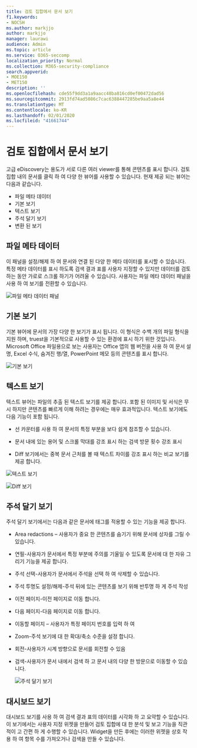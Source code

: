 ```yaml
---
title: 검토 집합에서 문서 보기
f1.keywords:
- NOCSH
ms.author: markjjo
author: markjjo
manager: laurawi
audience: Admin
ms.topic: article
ms.service: O365-seccomp
localization_priority: Normal
ms.collection: M365-security-compliance
search.appverid:
- MOE150
- MET150
description: ''
ms.openlocfilehash: cde55f9dd3a1a9aacc48ba816cd0ef00472dad56
ms.sourcegitcommit: 2913fd74ad5086c7cac6388447285be9aa5a8e44
ms.translationtype: MT
ms.contentlocale: ko-KR
ms.lasthandoff: 02/01/2020
ms.locfileid: "41661744"
---
```

# <a name="view-documents-in-a-review-set"></a>검토 집합에서 문서 보기

고급 eDiscovery는 용도가 서로 다른 여러 viewer를 통해 콘텐츠를 표시 합니다. 검토 집합 내의 문서를 클릭 하 여 다양 한 뷰어를 사용할 수 있습니다. 현재 제공 되는 뷰어는 다음과 같습니다.

- 파일 메타 데이터
- 기본 보기
- 텍스트 보기
- 주석 달기 보기
- 변환 된 보기

## <a name="file-metadata"></a>파일 메타 데이터

이 패널을 설정/해제 하 여 문서와 연결 된 다양 한 메타 데이터를 표시할 수 있습니다. 특정 메타 데이터를 표시 하도록 검색 결과 표를 사용자 지정할 수 있지만 데이터를 검토 하는 동안 가로로 스크롤 하기가 어려울 수 있습니다. 사용자는 파일 메타 데이터 패널을 사용 하 여 보기를 전환할 수 있습니다.

![파일 메타 데이터 패널
](media/Reviewimage2.png)

## <a name="native-view"></a>기본 보기

기본 뷰어에 문서의 가장 다양 한 보기가 표시 됩니다. 이 형식은 수백 개의 파일 형식을 지원 하며, truest을 기본적으로 사용할 수 있는 환경에 표시 하기 위한 것입니다. Microsoft Office 파일용으로 보는 사용자는 Office 앱의 웹 버전을 사용 하 여 문서 설명, Excel 수식, 숨겨진 행/열, PowerPoint 메모 등의 콘텐츠를 표시 합니다.

![기본 보기
](media/Reviewimage3.png)

## <a name="text-view"></a>텍스트 보기

텍스트 뷰어는 파일의 추출 된 텍스트 보기를 제공 합니다. 포함 된 이미지 및 서식은 무시 하지만 콘텐츠를 빠르게 이해 하려는 경우에는 매우 효과적입니다. 텍스트 보기에도 다음 기능이 포함 됩니다.

  - 선 카운터를 사용 하 여 문서의 특정 부분을 보다 쉽게 참조할 수 있습니다.

  - 문서 내에 있는 용어 및 스크롤 막대를 강조 표시 하는 검색 방문 횟수 강조 표시

  - Diff 보기에서는 중복 문서 근처를 볼 때 텍스트 차이를 강조 표시 하는 비교 보기를 제공 합니다.

![텍스트 보기
](media/Reviewimage4.png)

![Diff 보기
](media/Reviewimage5.png)

## <a name="annotate-view"></a>주석 달기 보기

주석 달기 보기에서는 다음과 같은 문서에 태그를 적용할 수 있는 기능을 제공 합니다.

  - Area redactions – 사용자가 중요 한 콘텐츠를 숨기기 위해 문서에 상자를 그릴 수 있습니다.

  - 연필-사용자가 문서에서 특정 부분에 주의를 기울일 수 있도록 문서에 대 한 자유 그리기 기능을 제공 합니다.

  - 주석 선택-사용자가 문서에서 주석을 선택 하 여 삭제할 수 있습니다.

  - 주석 투명도 설정/해제-주석 뒤에 있는 콘텐츠를 보기 위해 반투명 하 게 주석 작성

  - 이전 페이지-이전 페이지로 이동 합니다.

  - 다음 페이지-다음 페이지로 이동 합니다.

  - 이동할 페이지 – 사용자가 특정 페이지 번호를 입력 하 여

  - Zoom-주석 보기에 대 한 확대/축소 수준을 설정 합니다.

  - 회전-사용자가 시계 방향으로 문서를 회전할 수 있음

  - 검색-사용자가 문서 내에서 검색 하 고 문서 내의 다양 한 방문으로 이동할 수 있습니다.
    
    ![주석 달기 보기
    ](media/Reviewimage1.png)

## <a name="dashboard-view"></a>대시보드 보기 
대시보드 보기를 사용 하 여 검색 결과 표의 데이터를 시각화 하 고 요약할 수 있습니다. 이 보기에서는 사용자 지정 위젯을 만들어 검토 집합에 대 한 분석 및 보고 기능을 직관적이 고 간편 하 게 수행할 수 있습니다. Widget을 만든 후에는 이러한 위젯을 상호 작용 하 여 항목 수를 가져오거나 검색을 만들 수 있습니다. 
